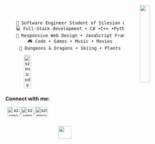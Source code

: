 
<div align="center">
  <img src="https://i.pinimg.com/736x/a6/eb/91/a6eb9133544876fd9eb59ec4ee266696.jpg" width="25%" align="right"/>
  <br><br>
<pre>
    💼 Software Engineer Student of Silesian University • Full-stack dev • .NET dev
    💻 Full-Stack development • C# •C++ •Python •Java
    📖 Responsive Web Design • JavaScript Frameworks
    🎮 Code • Games • Music • Movies
    🐉 Dungeons & Dragons • Skiing • Plants
</pre>
<div style="display: flex; align-items: center; justify-content: flex-start;">
  <div style="margin-right: 20px;">
    <img align="center" src="https://github-readme-streak-stats.herokuapp.com/?user=szimicode&" alt="szimicode" width="40%" />
    <h3>Connect with me:</h3>
    <p>
      <a href="https://linkedin.com/in/szymon molitorys" target="_blank">
        <img align="center" src="https://raw.githubusercontent.com/rahuldkjain/github-profile-readme-generator/master/src/images/icons/Social/linked-in-alt.svg" alt="szymon molitorys" height="30" width="40" />
      </a>
      <a href="https://fb.com/szymon molitorys" target="_blank">
        <img align="center" src="https://raw.githubusercontent.com/rahuldkjain/github-profile-readme-generator/master/src/images/icons/Social/facebook.svg" alt="szymon molitorys" height="30" width="40" />
      </a>
      <a href="https://discord.gg/szimicode" target="_blank">
        <img align="center" src="https://raw.githubusercontent.com/rahuldkjain/github-profile-readme-generator/master/src/images/icons/Social/discord.svg" alt="szimicode" height="30" width="40" />
      </a>
    </p>
  </div>
 
</div>
<br>
<div align="center">
  <img src="https://raw.githubusercontent.com/innng/innng/master/assets/kyubey.gif" height="40" />
</div>
</div>
